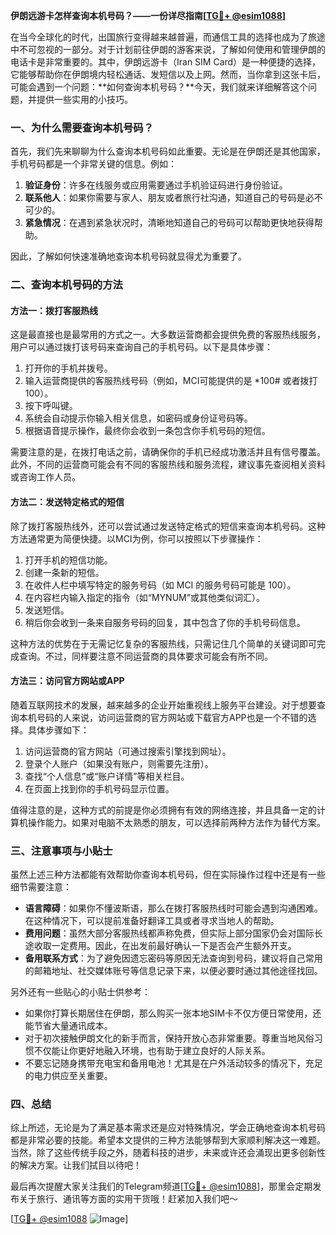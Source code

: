 **伊朗远游卡怎样查询本机号码？——一份详尽指南[[TG💪+ @esim1088](https://t.me/s/esim1088)]**

在当今全球化的时代，出国旅行变得越来越普遍，而通信工具的选择也成为了旅途中不可忽视的一部分。对于计划前往伊朗的游客来说，了解如何使用和管理伊朗的电话卡是非常重要的。其中，伊朗远游卡（Iran SIM Card）是一种便捷的选择，它能够帮助你在伊朗境内轻松通话、发短信以及上网。然而，当你拿到这张卡后，可能会遇到一个问题：**如何查询本机号码？**今天，我们就来详细解答这个问题，并提供一些实用的小技巧。

### 一、为什么需要查询本机号码？

首先，我们先来聊聊为什么查询本机号码如此重要。无论是在伊朗还是其他国家，手机号码都是一个非常关键的信息。例如：

1. **验证身份**：许多在线服务或应用需要通过手机验证码进行身份验证。
2. **联系他人**：如果你需要与家人、朋友或者旅行社沟通，知道自己的号码是必不可少的。
3. **紧急情况**：在遇到紧急状况时，清晰地知道自己的号码可以帮助更快地获得帮助。

因此，了解如何快速准确地查询本机号码就显得尤为重要了。

### 二、查询本机号码的方法

#### 方法一：拨打客服热线

这是最直接也是最常用的方式之一。大多数运营商都会提供免费的客服热线服务，用户可以通过拨打该号码来查询自己的手机号码。以下是具体步骤：

1. 打开你的手机并拨号。
2. 输入运营商提供的客服热线号码（例如，MCI可能提供的是 *100# 或者拨打 100）。
3. 按下呼叫键。
4. 系统会自动提示你输入相关信息，如密码或身份证号码等。
5. 根据语音提示操作，最终你会收到一条包含你手机号码的短信。

需要注意的是，在拨打电话之前，请确保你的手机已经成功激活并且有信号覆盖。此外，不同的运营商可能会有不同的客服热线和服务流程，建议事先查阅相关资料或咨询工作人员。

#### 方法二：发送特定格式的短信

除了拨打客服热线外，还可以尝试通过发送特定格式的短信来查询本机号码。这种方法通常更为简便快捷。以MCI为例，你可以按照以下步骤操作：

1. 打开手机的短信功能。
2. 创建一条新的短信。
3. 在收件人栏中填写特定的服务号码（如 MCI 的服务号码可能是 100）。
4. 在内容栏内输入指定的指令（如“MYNUM”或其他类似词汇）。
5. 发送短信。
6. 稍后你会收到一条来自服务号码的回复，其中包含了你的手机号码信息。

这种方法的优势在于无需记忆复杂的客服热线，只需记住几个简单的关键词即可完成查询。不过，同样要注意不同运营商的具体要求可能会有所不同。

#### 方法三：访问官方网站或APP

随着互联网技术的发展，越来越多的企业开始重视线上服务平台建设。对于想要查询本机号码的人来说，访问运营商的官方网站或下载官方APP也是一个不错的选择。具体步骤如下：

1. 访问运营商的官方网站（可通过搜索引擎找到网址）。
2. 登录个人账户（如果没有账户，则需要先注册）。
3. 查找“个人信息”或“账户详情”等相关栏目。
4. 在页面上找到你的手机号码显示位置。

值得注意的是，这种方式的前提是你必须拥有有效的网络连接，并且具备一定的计算机操作能力。如果对电脑不太熟悉的朋友，可以选择前两种方法作为替代方案。

### 三、注意事项与小贴士

虽然上述三种方法都能有效帮助你查询本机号码，但在实际操作过程中还是有一些细节需要注意：

- **语言障碍**：如果你不懂波斯语，那么在拨打客服热线时可能会遇到沟通困难。在这种情况下，可以提前准备好翻译工具或者寻求当地人的帮助。
- **费用问题**：虽然大部分客服热线都声称免费，但实际上部分国家仍会对国际长途收取一定费用。因此，在出发前最好确认一下是否会产生额外开支。
- **备用联系方式**：为了避免因遗忘密码等原因无法查询到号码，建议将自己常用的邮箱地址、社交媒体账号等信息记录下来，以便必要时通过其他途径找回。

另外还有一些贴心的小贴士供参考：

- 如果你打算长期居住在伊朗，那么购买一张本地SIM卡不仅方便日常使用，还能节省大量通讯成本。
- 对于初次接触伊朗文化的新手而言，保持开放心态非常重要。尊重当地风俗习惯不仅能让你更好地融入环境，也有助于建立良好的人际关系。
- 不要忘记随身携带充电宝和备用电池！尤其是在户外活动较多的情况下，充足的电力供应至关重要。

### 四、总结

综上所述，无论是为了满足基本需求还是应对特殊情况，学会正确地查询本机号码都是非常必要的技能。希望本文提供的三种方法能够帮到大家顺利解决这一难题。当然，除了这些传统手段之外，随着科技的进步，未来或许还会涌现出更多创新性的解决方案。让我们拭目以待吧！

最后再次提醒大家关注我们的Telegram频道[[TG💪+ @esim1088](https://t.me/s/esim1088)]，那里会定期发布关于旅行、通讯等方面的实用干货哦！赶紧加入我们吧～

[[TG💪+ @esim1088](https://t.me/s/esim1088) ![Image](https://i.postimg.cc/4NQfJmqS/Snipaste-2025-05-13-00-14-12.png)]